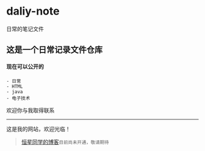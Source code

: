 # daliy-note
 日常的笔记文件

## 这是一个日常记录文件仓库

#### 现在可以公开的

    - 日常
    - HTML
    - java
    - 电子技术
欢迎你与我取得联系
***
这是我的网站，欢迎光临！

>[恒星同学的博客](http://www.baidu.com/)`目前尚未开通，敬请期待`